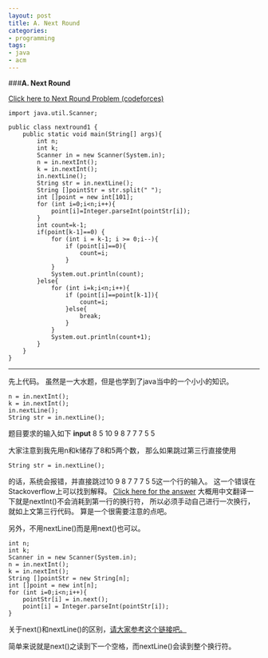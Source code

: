 ```yaml
---
layout: post
title: A. Next Round
categories:
- programming
tags:
- java
- acm
---
```


###**A. Next Round**

[Click here to Next Round Problem (codeforces)](http://codeforces.com/problemset/problem/158/A )

    import java.util.Scanner;
    
    public class nextround1 {
    	public static void main(String[] args){
    		int n;
    		int k;
    		Scanner in = new Scanner(System.in);
    		n = in.nextInt();
    		k = in.nextInt();
    		in.nextLine();
    		String str = in.nextLine();
    		String []pointStr = str.split(" ");
    		int []point = new int[101];
    		for (int i=0;i<n;i++){
    			point[i]=Integer.parseInt(pointStr[i]);
    		}
    		int count=k-1;
    		if(point[k-1]==0) {
    			for (int i = k-1; i >= 0;i--){
    				if (point[i]==0){
    					count=i;
    				}
    			}
    			System.out.println(count);
    		}else{
    			for (int i=k;i<n;i++){
    				if (point[i]==point[k-1]){
    					count=i;
    				}else{
    					break;
    				}
    			}
    			System.out.println(count+1);
    		}
    	}
    }


----------


先上代码。
虽然是一大水题，但是也学到了java当中的一个小小的知识。

    n = in.nextInt();
    k = in.nextInt();
    in.nextLine();
    String str = in.nextLine();

题目要求的输入如下
**input**
8 5
10 9 8 7 7 7 5 5

大家注意到我先用n和k储存了8和5两个数，
那么如果跳过第三行直接使用

    String str = in.nextLine();
的话，系统会报错，并直接跳过10 9 8 7 7 7 5 5这一个行的输入。
这一个错误在Stackoverflow上可以找到解释。
[Click here for the answer](http://stackoverflow.com/questions/13102045/scanner-is-skipping-nextline-after-using-next-nextint-or-other-nextfoo)
大概用中文翻译一下就是nextInt()不会消耗到第一行的换行符，
所以必须手动自己进行一次换行，就如上文第三行代码。
算是一个很需要注意的点吧。

另外，不用nextLine()而是用next()也可以。

	int n;
	int k;
	Scanner in = new Scanner(System.in);
	n = in.nextInt();
	k = in.nextInt();
	String []pointStr = new String[n];
	int []point = new int[n];
	for (int i=0;i<n;i++){
		pointStr[i] = in.next();
		point[i] = Integer.parseInt(pointStr[i]);
	}

关于next()和nextLine()的区别，[请大家参考这个链接吧。](http://stackoverflow.com/questions/22458575/whats-the-difference-between-next-and-nextline-methods-from-scanner-class)

简单来说就是next()之读到下一个空格，而nextLine()会读到整个换行符。